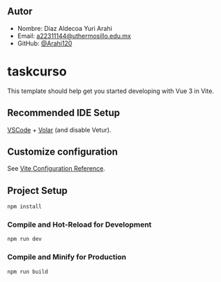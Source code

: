 ## Autor
- Nombre: Diaz Aldecoa Yuri Arahi  
- Email: a22311144@uthermosillo.edu.mx
- GitHub: [@Arahi120](https://github.com/Arahi120)

# taskcurso

This template should help get you started developing with Vue 3 in Vite.

## Recommended IDE Setup

[VSCode](https://code.visualstudio.com/) + [Volar](https://marketplace.visualstudio.com/items?itemName=Vue.volar) (and disable Vetur).

## Customize configuration

See [Vite Configuration Reference](https://vite.dev/config/).

## Project Setup

```sh
npm install
```

### Compile and Hot-Reload for Development

```sh
npm run dev
```

### Compile and Minify for Production

```sh
npm run build
```
